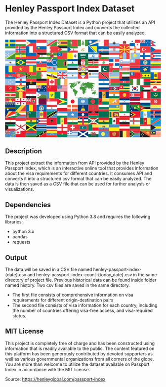
# Henley Passport Index Dataset
The Henley Passport Index Dataset is a Python project that utilizes an API provided by the Henley Passport Index and converts the collected information into a structured CSV format that can be easily analyzed.

![Passport](world-flags.png)

## Description

This project extract the information from API provided by the Henley Passport Index, which is an interactive online tool that provides information about the visa requirements for different countries. It consumes API and converts it into a structured csv format that can be easily analyzed. The data is then saved as a CSV file that can be used for further analysis or visualizations.

## Dependencies
The project was developed using Python 3.8 and requires the following libraries:

- python 3.x
- pandas
- requests

## Output
The data will be saved in a CSV file named henley-passport-index-{date}.csv and henley-passport-index-count-{today_date}.csv in the same directory of project file. Previous historical data can be found inside folder named history. Two csv files are saved in the same directory.

- The first file consists of comprehensive information on visa requirements for different origin-destination pairs
- The second file consists of visa information for each country, including the number of countries offering visa-free access, and visa-required status.


## MIT License

This project is completely free of charge and has been constructed using information that is readily available to the public. The content featured on this platform has been generously contributed by devoted supporters as well as various governmental organizations from all corners of the globe. You are more than welcome to utilize the dataset available on Passport Index in accordance with the MIT license.

Source: https://henleyglobal.com/passport-index
